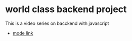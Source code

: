 # world class backend project

This is a video series on bacckend with javascript
- [mode link](www.google.com)
